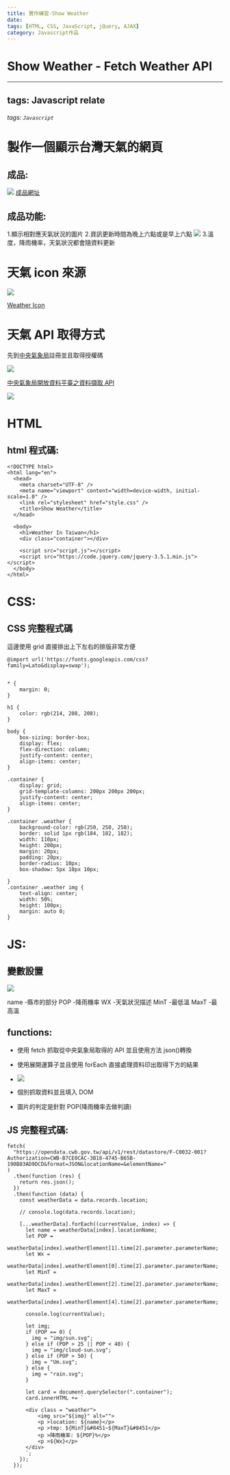 ```yaml
---
title: 實作練習-Show Weather
date:
tags: [HTML, CSS, JavaScript, jQuery, AJAX]
category: Javascript作品
---
```


# Show Weather - Fetch Weather API

---

## tags: Javascript relate

###### tags: `Javascript`

# 製作一個顯示台灣天氣的網頁

## 成品:

![](https://i.imgur.com/Pn1V4QU.png)
[成品網址](https://chiehliu.github.io/git-projects/showweather/index.html)

## 成品功能:

1.顯示相對應天氣狀況的圖片 2.資訊更新時間為晚上六點或是早上六點
![](https://i.imgur.com/oB1zc3L.png) 3.溫度，降雨機率，天氣狀況都會隨資料更新

# 天氣 icon 來源

![](https://i.imgur.com/ohjCs54.png)

[Weather Icon](https://elements.envato.com/free/icons/weather/?_ga=2.231913695.1537833515.1612076540-1046268721.1612076540)

# 天氣 API 取得方式

先到[中央氣象局](https://opendata.cwb.gov.tw/userLogin)註冊並且取得授權碼

![](https://i.imgur.com/Zt3jZMb.png)

[中央氣象局開放資料平臺之資料擷取 API](https://opendata.cwb.gov.tw/dist/opendata-swagger.html#/%E9%A0%90%E5%A0%B1/get_v1_rest_datastore_F_C0032_001)

![](https://i.imgur.com/INfYNOq.png)

# HTML

## html 程式碼:

```htmlembedded=
<!DOCTYPE html>
<html lang="en">
  <head>
    <meta charset="UTF-8" />
    <meta name="viewport" content="width=device-width, initial-scale=1.0" />
    <link rel="stylesheet" href="style.css" />
    <title>Show Weather</title>
  </head>

  <body>
    <h1>Weather In Taiwan</h1>
    <div class="container"></div>

    <script src="script.js"></script>
    <script src="https://code.jquery.com/jquery-3.5.1.min.js"></script>
  </body>
</html>
```

# CSS:

## CSS 完整程式碼

這邊使用 grid 直接排出上下左右的排版非常方便

```css=
@import url('https://fonts.googleapis.com/css?family=Lato&display=swap');


* {
    margin: 0;
}

h1 {
    color: rgb(214, 208, 208);
}

body {
    box-sizing: border-box;
    display: flex;
    flex-direction: column;
    justify-content: center;
    align-items: center;
}

.container {
    display: grid;
    grid-template-columns: 200px 200px 200px;
    justify-content: center;
    align-items: center;
}

.container .weather {
    background-color: rgb(250, 250, 250);
    border: solid 1px rgb(184, 182, 182);
    width: 110px;
    height: 200px;
    margin: 20px;
    padding: 20px;
    border-radius: 10px;
    box-shadow: 5px 10px 10px;

}
.container .weather img {
    text-align: center;
    width: 50%;
    height: 100px;
    margin: auto 0;
}
```

# JS:

## 變數設置

![](https://i.imgur.com/xEMVVYg.png)

name -縣市的部分
POP -降雨機率
WX -天氣狀況描述
MinT -最低溫
MaxT -最高溫

## functions:

- 使用 fetch 抓取從中央氣象局取得的 API 並且使用方法 json()轉換

- 使用展開運算子並且使用 forEach 直接處理資料印出取得下方的結果
- ![](https://i.imgur.com/n8HRA1z.png)

- 個別抓取資料並且填入 DOM

- 圖片的判定是針對 POP(降雨機率去做判讀)

## JS 完整程式碼:

```javascript=
fetch(
  "https://opendata.cwb.gov.tw/api/v1/rest/datastore/F-C0032-001?Authorization=CWB-B7CE0CAC-3B18-4745-B65B-190B83AD9DCD&format=JSON&locationName=&elementName="
)
  .then(function (res) {
    return res.json();
  })
  .then(function (data) {
    const weatherData = data.records.location;

    // console.log(data.records.location);

    [...weatherData].forEach((currentValue, index) => {
      let name = weatherData[index].locationName;
      let POP =
        weatherData[index].weatherElement[1].time[2].parameter.parameterName;
      let Wx =
        weatherData[index].weatherElement[0].time[2].parameter.parameterName;
      let MinT =
        weatherData[index].weatherElement[2].time[2].parameter.parameterName;
      let MaxT =
        weatherData[index].weatherElement[4].time[2].parameter.parameterName;

      console.log(currentValue);

      let img;
      if (POP == 0) {
        img = "img/sun.svg";
      } else if (POP > 25 || POP < 40) {
        img = "img/cloud-sun.svg";
      } else if (POP > 50) {
        img = "Um.svg";
      } else {
        img = "rain.svg";
      }

      let card = document.querySelector(".container");
      card.innerHTML += `

      <div class = "weather">
          <img src="${img}" alt="">
          <p >location: ${name}</p>
          <p >tmp: ${MinT}&#8451~${MaxT}&#8451</p>
          <p >降雨機率: ${POP}%</p>
          <p >${Wx}</p>
      </div>
      `;
    });
  });

```
